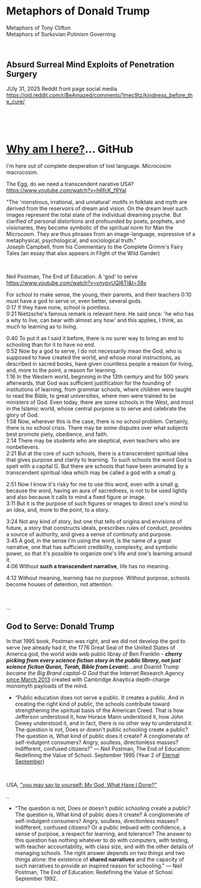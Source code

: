 # Metaphors of Donald Trump

Metaphors of Tony Clifton   
Metaphors of Surkovian Putinism Governing

&nbsp;

## Absurd Surreal Mind Exploits of Penetration Surgery 

JUly 31, 2025 Reddit front page social media    
https://old.reddit.com/r/BeAmazed/comments/1mec9tz/kindness_before_the_cure/

&nbsp;

&nbsp;

# [Why am I here?](https://www.youtube.com/watch?v=5IsSpAOD6K8)... GitHub

I'm here out of complete desperation of lost language. Microcosim macrocosim. 

The Egg, do we need a transcendent narative USA?    
https://www.youtube.com/watch?v=h6fcK_fRYaI

"The 'monstrous, irrational, and unnatural' motifs in folktale and myth are derived from the reservoirs of dream and vision. On the dream level such images represent the total state of the individual dreaming psyche. But clarified of personal distortions and profounded by poets, prophets, and visionaries, they become symbolic of the spiritual norm for Man the Microcosm. They are thus phrases from an image-language, expressive of a metaphysical, psychological, and sociological truth."     
Joseph Campbell, from his Commentary to the Complete Grimm's Fairy Tales (an essay that also appears in Flight of the Wild Gander)

&nbsp;

Neil Postman, The End of Education. A 'god' to serve   
https://www.youtube.com/watch?v=vnypvUQl6TI&t=38s    

For school to make sense, the young, their parents, and their teachers
0:10
must have a god to serve or, even better, several gods.    
0:17
If they have none, school is pointless.   
0:21
Nietzsche's famous remark is relevant here.
He said once:
'he who has a why to live, can bear with almost any how'
and this applies, I think, as much to learning as to living.     

0:40
To put it as I said it before, there is no surer way to bring an end to schooling than for it to have no end.    
0:52
Now by a god to serve, I do not necessarily mean the God, who is supposed to have created the world, and whose moral instructions, as described in sacred books, have given countless people a reason for living, and, more to the point, a reason for learning.     
1:16
In the Western world, beginning in the 13th century and for 500 years afterwards, that God was sufficient justification for the founding of institutions of learning, from grammar schools, where children were taught to read the Bible, to great universities, where men were trained to be ministers of God. Even today, there are some schools in the West, and most in the Islamic world, whose central purpose is to serve and celebrate the glory of God.    
1:58
Now, wherever this is the case, there is no school problem. Certainly, there is no school crisis. There may be some disputes over what subjects best promote piety, obedience, and faith.      
2:14
There may be students who are skeptical, even teachers who are nonbelievers.   
2:21
But at the core of such schools, there is a transcendent spiritual idea
that gives purpose and clarity to learning. To such schools the word God is spelt with a capital G.
But there are schools that have been animated by a transcendent spiritual idea
which may be called a god with a small g.    

2:51
Now I know it's risky for me to use this word, even with a small g,
because the word, having an aura of sacredness, is not to be used lightly
and also because it calls to mind a fixed figure or image.    
3:11
But it is the purpose of such figures or images
to direct one's mind to an idea,
and, more to the point, to a story.     

3:24
Not any kind of story,
but one that tells of origins and envisions of future,
a story that constructs ideals, prescribes rules of conduct,
provides a source of authority, and gives a sense of continuity and purpose.    
3:45
A god, in the sense I'm using the word, is the name of a great narrative,
one that has sufficient credibility, complexity, and symbolic power,
so that it's possible to organize one's life and one's learning around it.    
4:06
Without **such a transcendent narrative**, life has no meaning.    

4:12
Without meaning, learning has no purpose. Without purpose, schools become houses of detention, not attention.

&nbsp;

...

## God to Serve: Donald Trump

In that 1995 book, Postman was right, and we did not develop the god to serve (we already had it, the 1776 Great Seal of the Uniited States of America god, the world wide web public libray of Ben Franklin - ***cherry picking from every science fiction story in the public library, not just science ficiton Quran, Torah, Bible from Levant***)...and Doanld Trump *became the Big Brand capital-G God* that the Internet Research Agency [since March 2013](../Operation_Matthew_4_19_on_monday_2024-03-31.md) created with Cambridge Anaytica depth-charge monomyth payloads of the mind.

* “Public education does not serve a public. It creates a public. And in creating the right kind of public, the schools contribute toward strengthening the spiritual basis of the American Creed. That is how Jefferson understood it, how Horace Mann understood it, how John Dewey understood it, and in fact, there is no other way to understand it. The question is not, Does or doesn't public schooling create a public? The question is, What kind of public does it create? A conglomerate of self-indulgent consumers? Angry, soulless, directionless masses? Indifferent, confused citizens?” ― Neil Postman, The End of Education: Redefining the Value of School. September 1995 (Year 2 of [Eternal September](https://en.wikipedia.org/wiki/Eternal_September))

&nbsp;

USA, ["you may say to yourself: My God, What Have I Done?"](https://youtu.be/5IsSpAOD6K8?t=145)

..

* “The question is not, Does or doesn't public schooling create a public? The question is, What kind of public does it create? A conglomerate of self-indulgent consumers? Angry, soulless, directionless masses? Indifferent, confused citizens? Or a public imbued with confidence, a sense of purpose, a respect for learning, and tolerance? The answer to this question has nothing whatever to do with computers, with testing, with teacher accountability, with class size, and with the other details of managing schools. The right answer depends on two things and two things alone: the existence of **shared narratives** and the capacity of such narratives to provide an inspired reason for schooling.”
― Neil Postman, The End of Education: Redefining the Value of School. September 1992.
